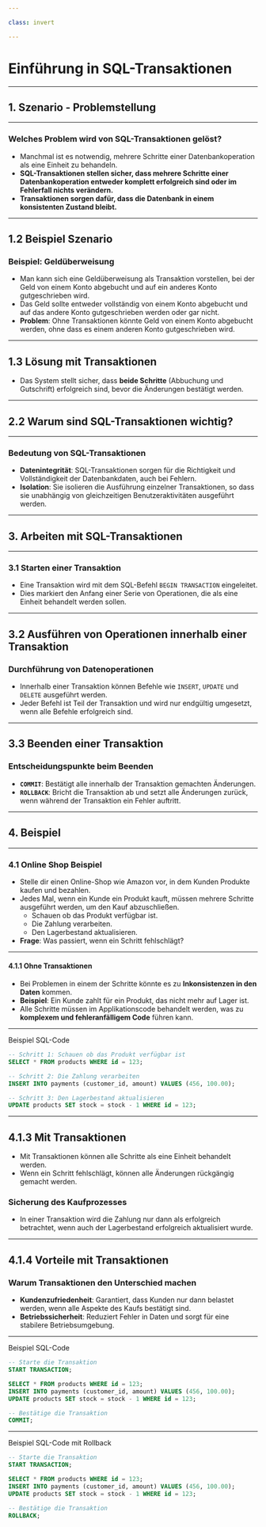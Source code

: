 ```yaml
---

class: invert

---
```


# Einführung in SQL-Transaktionen

---

## 1. Szenario - Problemstellung

---

### Welches Problem wird von SQL-Transaktionen gelöst?

- Manchmal ist es notwendig, mehrere Schritte einer Datenbankoperation als eine Einheit zu behandeln.
- **SQL-Transaktionen stellen sicher, dass mehrere Schritte einer Datenbankoperation entweder komplett erfolgreich sind oder im Fehlerfall nichts verändern.**
- **Transaktionen sorgen dafür, dass die Datenbank in einem konsistenten Zustand bleibt.**

---

## 1.2 Beispiel Szenario

### Beispiel: Geldüberweisung

- Man kann sich eine Geldüberweisung als Transaktion vorstellen, bei der Geld von einem Konto abgebucht und auf ein anderes Konto gutgeschrieben wird.
- Das Geld sollte entweder vollständig von einem Konto abgebucht und auf das andere Konto gutgeschrieben werden oder gar nicht.
- **Problem**: Ohne Transaktionen könnte Geld von einem Konto abgebucht werden, ohne dass es einem anderen Konto gutgeschrieben wird.

---

## 1.3 Lösung mit Transaktionen

- Das System stellt sicher, dass **beide Schritte** (Abbuchung und Gutschrift) erfolgreich sind, bevor die Änderungen bestätigt werden.

---

## 2.2 Warum sind SQL-Transaktionen wichtig?

---

### Bedeutung von SQL-Transaktionen

- **Datenintegrität**: SQL-Transaktionen sorgen für die Richtigkeit und Vollständigkeit der Datenbankdaten, auch bei Fehlern.
- **Isolation**: Sie isolieren die Ausführung einzelner Transaktionen, so dass sie unabhängig von gleichzeitigen Benutzeraktivitäten ausgeführt werden.

---

## 3. Arbeiten mit SQL-Transaktionen

---

### 3.1 Starten einer Transaktion

- Eine Transaktion wird mit dem SQL-Befehl `BEGIN TRANSACTION` eingeleitet.
- Dies markiert den Anfang einer Serie von Operationen, die als eine Einheit behandelt werden sollen.

---

## 3.2 Ausführen von Operationen innerhalb einer Transaktion

### Durchführung von Datenoperationen

- Innerhalb einer Transaktion können Befehle wie `INSERT`, `UPDATE` und `DELETE` ausgeführt werden.
- Jeder Befehl ist Teil der Transaktion und wird nur endgültig umgesetzt, wenn alle Befehle erfolgreich sind.

---

## 3.3 Beenden einer Transaktion

### Entscheidungspunkte beim Beenden

- **`COMMIT`**: Bestätigt alle innerhalb der Transaktion gemachten Änderungen.
- **`ROLLBACK`**: Bricht die Transaktion ab und setzt alle Änderungen zurück, wenn während der Transaktion ein Fehler auftritt.

---

## 4. Beispiel

---

### 4.1 Online Shop Beispiel

- Stelle dir einen Online-Shop wie Amazon vor, in dem Kunden Produkte kaufen und bezahlen.
- Jedes Mal, wenn ein Kunde ein Produkt kauft, müssen mehrere Schritte ausgeführt werden, um den Kauf abzuschließen.
  - Schauen ob das Produkt verfügbar ist.
  - Die Zahlung verarbeiten.
  - Den Lagerbestand aktualisieren.
- **Frage**: Was passiert, wenn ein Schritt fehlschlägt?

---

#### 4.1.1 Ohne Transaktionen

- Bei Problemen in einem der Schritte könnte es zu **Inkonsistenzen in den Daten** kommen.
- **Beispiel**: Ein Kunde zahlt für ein Produkt, das nicht mehr auf Lager ist.
- Alle Schritte müssen im Applikationscode behandelt werden, was zu **komplexem und fehleranfälligem Code** führen kann.

---

Beispiel SQL-Code

```sql
-- Schritt 1: Schauen ob das Produkt verfügbar ist
SELECT * FROM products WHERE id = 123;

-- Schritt 2: Die Zahlung verarbeiten
INSERT INTO payments (customer_id, amount) VALUES (456, 100.00);

-- Schritt 3: Den Lagerbestand aktualisieren
UPDATE products SET stock = stock - 1 WHERE id = 123;

```

---

## 4.1.3 Mit Transaktionen

- Mit Transaktionen können alle Schritte als eine Einheit behandelt werden.
- Wenn ein Schritt fehlschlägt, können alle Änderungen rückgängig gemacht werden.


### Sicherung des Kaufprozesses

- In einer Transaktion wird die Zahlung nur dann als erfolgreich betrachtet, wenn auch der Lagerbestand erfolgreich aktualisiert wurde.

---

## 4.1.4 Vorteile mit Transaktionen

### Warum Transaktionen den Unterschied machen

- **Kundenzufriedenheit**: Garantiert, dass Kunden nur dann belastet werden, wenn alle Aspekte des Kaufs bestätigt sind.
- **Betriebssicherheit**: Reduziert Fehler in Daten und sorgt für eine stabilere Betriebsumgebung.

---

Beispiel SQL-Code

```sql
-- Starte die Transaktion
START TRANSACTION;

SELECT * FROM products WHERE id = 123;
INSERT INTO payments (customer_id, amount) VALUES (456, 100.00);
UPDATE products SET stock = stock - 1 WHERE id = 123;

-- Bestätige die Transaktion
COMMIT;

```

---

Beispiel SQL-Code mit Rollback

```sql
-- Starte die Transaktion
START TRANSACTION;

SELECT * FROM products WHERE id = 123;
INSERT INTO payments (customer_id, amount) VALUES (456, 100.00);
UPDATE products SET stock = stock - 1 WHERE id = 123;

-- Bestätige die Transaktion
ROLLBACK;

```
